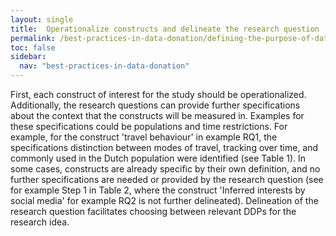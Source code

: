 ```yaml
---
layout: single
title:  Operationalize constructs and delineate the research question
permalink: /best-practices-in-data-donation/defining-the-purpose-of-data-donation-in-the-study/operationalize-constructs-and-delineate-the-research-question
toc: false
sidebar:
  nav: "best-practices-in-data-donation"
---
```


First, each construct of interest for the study should be operationalized. Additionally, the research questions can provide further specifications about the context that the constructs will be measured in. Examples for these specifications could be populations and time restrictions. For example, for the construct 'travel behaviour' in example RQ1, the specifications distinction between modes of travel, tracking over time, and commonly used in the Dutch population were identified (see Table 1). In some cases, constructs are already specific by their own definition, and no further specifications are needed or provided by the research question (see for example Step 1 in Table 2, where the construct 'Inferred interests by social media' for example RQ2 is not further delineated). Delineation of the research question facilitates choosing between relevant DDPs for the research idea.
